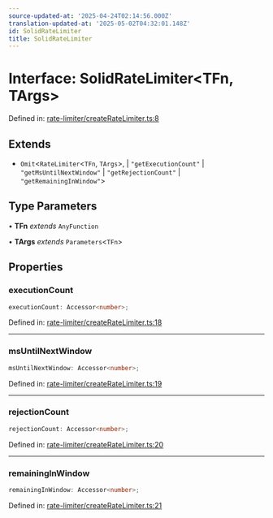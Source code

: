 ```yaml
---
source-updated-at: '2025-04-24T02:14:56.000Z'
translation-updated-at: '2025-05-02T04:32:01.148Z'
id: SolidRateLimiter
title: SolidRateLimiter
---
```


<!-- DO NOT EDIT: this page is autogenerated from the type comments -->

# Interface: SolidRateLimiter\<TFn, TArgs\>

Defined in: [rate-limiter/createRateLimiter.ts:8](https://github.com/TanStack/pacer/blob/main/packages/solid-pacer/src/rate-limiter/createRateLimiter.ts#L8)

## Extends

- `Omit`\<`RateLimiter`\<`TFn`, `TArgs`\>, 
  \| `"getExecutionCount"`
  \| `"getMsUntilNextWindow"`
  \| `"getRejectionCount"`
  \| `"getRemainingInWindow"`\>

## Type Parameters

• **TFn** *extends* `AnyFunction`

• **TArgs** *extends* `Parameters`\<`TFn`\>

## Properties

### executionCount

```ts
executionCount: Accessor<number>;
```

Defined in: [rate-limiter/createRateLimiter.ts:18](https://github.com/TanStack/pacer/blob/main/packages/solid-pacer/src/rate-limiter/createRateLimiter.ts#L18)

***

### msUntilNextWindow

```ts
msUntilNextWindow: Accessor<number>;
```

Defined in: [rate-limiter/createRateLimiter.ts:19](https://github.com/TanStack/pacer/blob/main/packages/solid-pacer/src/rate-limiter/createRateLimiter.ts#L19)

***

### rejectionCount

```ts
rejectionCount: Accessor<number>;
```

Defined in: [rate-limiter/createRateLimiter.ts:20](https://github.com/TanStack/pacer/blob/main/packages/solid-pacer/src/rate-limiter/createRateLimiter.ts#L20)

***

### remainingInWindow

```ts
remainingInWindow: Accessor<number>;
```

Defined in: [rate-limiter/createRateLimiter.ts:21](https://github.com/TanStack/pacer/blob/main/packages/solid-pacer/src/rate-limiter/createRateLimiter.ts#L21)
